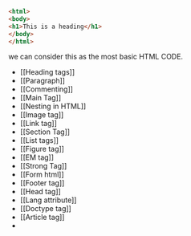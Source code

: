 ```html 
<html>
<body>
<h1>This is a heading</h1>
</body>
</html>
```

we can consider this as the most basic HTML CODE.



- [[Heading tags]]
- [[Paragraph]]
- [[Commenting]]
- [[Main Tag]]
- [[Nesting in HTML]] 
- [[Image tag]]
- [[Link tag]]
- [[Section Tag]]
- [[List tags]]
- [[Figure tag]]
- [[EM tag]]
- [[Strong Tag]]
- [[Form html]]
- [[Footer tag]]
- [[Head tag]]
- [[Lang attribute]]
- [[Doctype tag]]
- [[Article tag]]
- 

